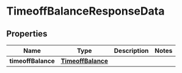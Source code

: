 

# TimeoffBalanceResponseData


## Properties

| Name | Type | Description | Notes |
|------------ | ------------- | ------------- | -------------|
|**timeoffBalance** | [**TimeoffBalance**](TimeoffBalance.md) |  |  |



